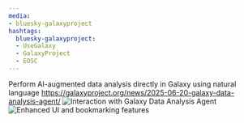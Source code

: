 ```yaml
---
media:
- bluesky-galaxyproject
hashtags:
  bluesky-galaxyproject:
  - UseGalaxy
  - GalaxyProject
  - EOSC
---
```

Perform AI-augmented data analysis directly in Galaxy using natural language
https://galaxyproject.org/news/2025-06-20-galaxy-data-analysis-agent/
![Interaction with Galaxy Data Analysis Agent](https://galaxyproject.org/assets/static/Galaxy_Data_Analysis_Agent_query_details.88c715e.02eb755fe774218d8b9a98a82b97ced0.png)
![Enhanced UI and bookmarking features](https://galaxyproject.org/assets/static/bookmark_suggestions_followup.2665e34.7d2f6acbc2dbb729b83de3ede8af4575.gif)